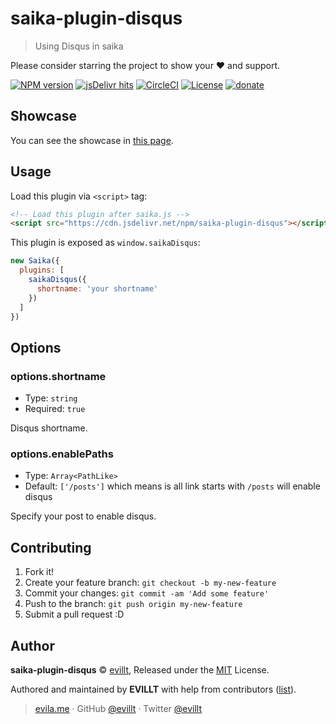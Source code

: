 # saika-plugin-disqus

> Using Disqus in saika

Please consider starring the project to show your ❤️ and support.

[![NPM version](https://badgen.net/npm/v/saika-plugin-disqus?icon=npm)](https://npmjs.com/package/saika-plugin-disqus)
[![jsDelivr hits](https://badgen.net/jsdelivr/hits/npm/saika-plugin-disqus)](https://npmjs.com/package/saika-plugin-disqus)
[![CircleCI](https://badgen.net/circleci/github/evillt/saika-plugin-disqus?icon=circleci)](https://circleci.com/gh/evillt/saika-plugin-disqus/tree/master)
[![License](https://badgen.net/npm/license/saika-plugin-disqus)](./LICENSE)
[![donate](https://badgen.net/badge/support%20me/donate/f2a)](https://donate.evila.me)

## Showcase

You can see the showcase in [this page](https://saika-theme-portfolio-demo.saika.dev/#/posts/my-first-post).

## Usage

Load this plugin via `<script>` tag:

```html
<!-- Load this plugin after saika.js -->
<script src="https://cdn.jsdelivr.net/npm/saika-plugin-disqus"></script>
```

This plugin is exposed as `window.saikaDisqus`:

```js
new Saika({
  plugins: [
    saikaDisqus({
      shortname: 'your shortname'
    })
  ]
})
```

## Options

### options.shortname

- Type: `string`
- Required: `true`

Disqus shortname.

### options.enablePaths

- Type: `Array<PathLike>`
- Default: `['/posts']` which means is all link starts with `/posts` will enable disqus

Specify your post to enable disqus.

## Contributing

1. Fork it!
2. Create your feature branch: `git checkout -b my-new-feature`
3. Commit your changes: `git commit -am 'Add some feature'`
4. Push to the branch: `git push origin my-new-feature`
5. Submit a pull request :D

## Author

**saika-plugin-disqus** © [evillt](https://github.com/evillt), Released under the [MIT](./LICENSE) License.

Authored and maintained by **EVILLT** with help from contributors ([list](https://github.com/evillt/saika-plugin-disqus/contributors)).

> [evila.me](https://evila.me) · GitHub [@evillt](https://github.com/evillt) · Twitter [@evillt](https://twitter.com/evillt)
